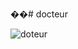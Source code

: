 
��#   d o c t e u r

 
![doteur](https://github.com/hamzarahmoun/docteur/assets/54839351/3422893f-1c03-4167-90e9-64b90763facf)
